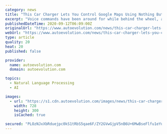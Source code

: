 ```yaml
---
category: news
title: "This Car Charger Lets You Control Google Maps Using Nothing But Voice Commands"
excerpt: "Voice commands have been around for while behind the wheel, as they come not only as a factory-installed tech in some cars but also as part of the mobile experience on Android and iOS."
publishedDateTime: 2020-09-12T06:09:00Z
originalUrl: "https://www.autoevolution.com/news/this-car-charger-lets-you-control-google-maps-using-nothing-but-voice-commands-148617.html"
webUrl: "https://www.autoevolution.com/news/this-car-charger-lets-you-control-google-maps-using-nothing-but-voice-commands-148617.html"
type: article
quality: 20
heat: 20
published: false

provider:
  name: autoevolution.com
  domain: autoevolution.com

topics:
  - Natural Language Processing
  - AI

images:
  - url: "https://s1.cdn.autoevolution.com/images/news/this-car-charger-lets-you-control-google-maps-using-nothing-but-voice-commands-148617-7.jpg"
    width: 728
    height: 300
    isCached: true

secured: "PLOzNJxXbRduejpc0kS1tRbS5qae6F/ZY2GVwGjpV5nB6U+6MwBseFlfu1eYuD3Vgt06aVxjJb5r0S6jLQsHXUwH20FafwYp/dpWYqDDAksZHroa1CsTsnq7BivrEqTyOe17l2HicSvKWlTxq+JcFM+EZD66N41nO4AkP6IX2oH+D/LMQ+//SmfyIJgls7vi54kQPBOWLrd+rj7mK9JbO2feFk72vw6iCTQwKga96xThrFD+QbIR1Qgp2dGIF6Zrr0MCqBNwRgwqUKCI9Mt0yeiXgK5Azr7Y+JwVMPDdgdLOzYWPaa9r0pOHQ4moMx8Fti6SVD5U5bT9aM7SU0euGKt8Pdd9kaUp9/2q4yWehJg=;J5S63K7zaWzXgkBTZMblfw=="
---
```


